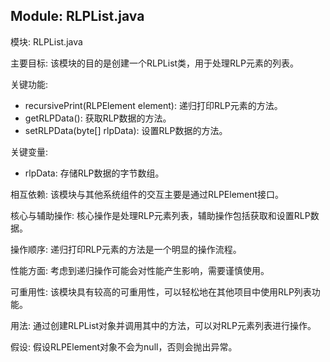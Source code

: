## Module: RLPList.java
模块: RLPList.java

主要目标: 该模块的目的是创建一个RLPList类，用于处理RLP元素的列表。

关键功能: 
- recursivePrint(RLPElement element): 递归打印RLP元素的方法。
- getRLPData(): 获取RLP数据的方法。
- setRLPData(byte[] rlpData): 设置RLP数据的方法。

关键变量: 
- rlpData: 存储RLP数据的字节数组。

相互依赖: 该模块与其他系统组件的交互主要是通过RLPElement接口。

核心与辅助操作: 核心操作是处理RLP元素列表，辅助操作包括获取和设置RLP数据。

操作顺序: 递归打印RLP元素的方法是一个明显的操作流程。

性能方面: 考虑到递归操作可能会对性能产生影响，需要谨慎使用。

可重用性: 该模块具有较高的可重用性，可以轻松地在其他项目中使用RLP列表功能。

用法: 通过创建RLPList对象并调用其中的方法，可以对RLP元素列表进行操作。

假设: 假设RLPElement对象不会为null，否则会抛出异常。
